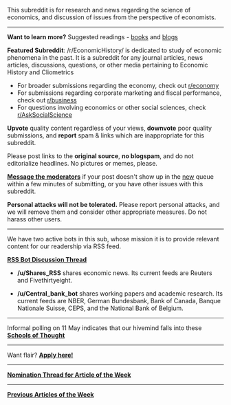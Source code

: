 This subreddit is for research and news regarding the science of economics, and discussion of issues from the perspective of economists.

***

**Want to learn more?** Suggested readings - [books](http://www.reddit.com/r/Economics/wiki/reading) and [blogs](http://www.reddit.com/r/Economics/wiki/blogs)

**Featured Subreddit**:  /r/EconomicHistory/ is dedicated to study of economic phenomena in the past. It is a subreddit for any journal articles, news articles, discussions, questions, or other media pertaining to Economic History and Cliometrics

* For broader submissions regarding the economy, check out [r/economy](http://www.reddit.com/r/economy)
* For submissions regarding corporate marketing and fiscal performance, check out [r/business](http://www.reddit.com/r/business)
* For questions involving economics or other social sciences, check [r/AskSocialScience](/r/asksocialscience)

**Upvote** quality content regardless of your views, **downvote** poor quality submissions, and **report** spam & links which are inappropriate for this subreddit. 

Please post links to the **original source**, **no blogspam**, and do not editorialize headlines.  No pictures or memes, please. 

[**Message the moderators**](http://www.reddit.com/message/compose?to=%23Economics) if your post doesn't show up in the [new](http://www.reddit.com/r/Economics/new/) queue within a few minutes of submitting, or you have other issues with this subreddit.  

**Personal attacks will not be tolerated.**  Please report personal attacks, and we will remove them and consider other appropriate measures.  Do not harass other users. 

***

We have two active bots in this sub, whose mission it is to provide relevant content for our readership via RSS feed.  

[**RSS Bot Discussion Thread**](http://www.reddit.com/r/Economics/comments/25yjr1/announcing_the_provision_of_rss_feeds_into/)

- **/u/Shares_RSS**  shares economic news. Its current feeds are Reuters and Fivethirtyeight. 

- **/u/Central_bank_bot** shares working papers and academic research. Its current feeds are NBER, German Bundesbank, Bank of Canada, Banque Nationale Suisse, CEPS, and the National Bank of Belgium. 

***

Informal polling on 11 May indicates that our hivemind falls into these [**Schools of Thought**](http://i.imgur.com/WJD7Tfk.png)

***

Want flair? [**Apply here!**](http://www.reddit.com/r/Economics/comments/1rghr0/subreddit_flair_call_for_applications/)

***

[**Nomination Thread for Article of the Week**](http://www.reddit.com/r/Economics/comments/28vaxt/article_of_the_week_nominations_thread_for_july/) 

***

  [**Previous Articles of the Week**](http://www.reddit.com/r/Economics/search?q=%22article+of+the+week%22&sort=new&restrict_sr=on&t=all)